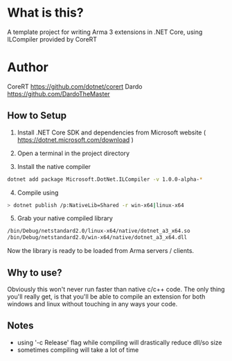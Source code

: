# What is this?
A template project for writing Arma 3 extensions in .NET Core, using ILCompiler provided by CoreRT

# Author
CoreRT https://github.com/dotnet/corert
Dardo https://github.com/DardoTheMaster

## How to Setup
1) Install .NET Core SDK and dependencies from Microsoft website ( https://dotnet.microsoft.com/download )

2) Open a terminal in the project directory

3) Install the native compiler
```bash
dotnet add package Microsoft.DotNet.ILCompiler -v 1.0.0-alpha-* 
```
4) Compile using

  ```bash
> dotnet publish /p:NativeLib=Shared -r win-x64|linux-x64
```
5) Grab your native compiled library
```bash
/bin/Debug/netstandard2.0/linux-x64/native/dotnet_a3_x64.so
/bin/Debug/netstandard2.0/win-x64/native/dotnet_a3_x64.dll
```
Now the library is ready to be loaded from Arma servers / clients.

## Why to use?
Obviously this won't never run faster than native c/c++ code. The only thing you'll really get, is that you'll be able to compile an extension for both windows and linux without touching in any ways your code.

## Notes
- using '-c Release' flag while compiling will drastically reduce dll/so size
- sometimes compiling will take a lot of time
